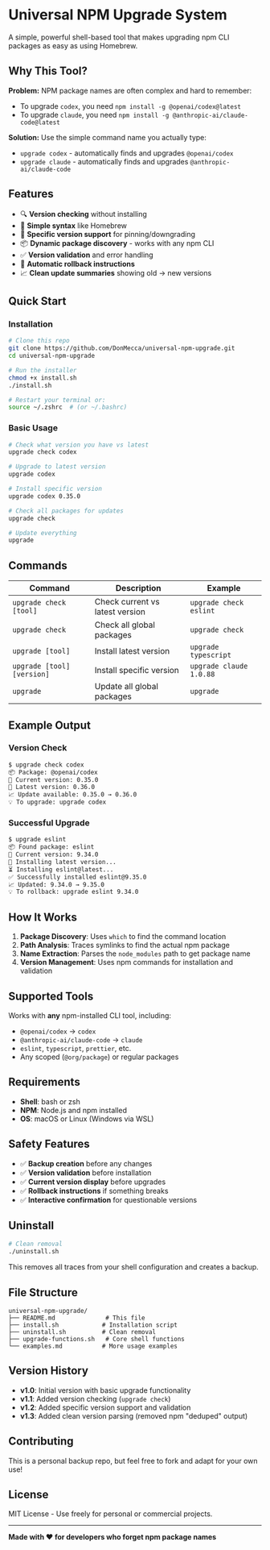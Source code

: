 # Universal NPM Upgrade System

A simple, powerful shell-based tool that makes upgrading npm CLI packages as easy as using Homebrew.

## Why This Tool?

**Problem:** NPM package names are often complex and hard to remember:
- To upgrade `codex`, you need `npm install -g @openai/codex@latest`
- To upgrade `claude`, you need `npm install -g @anthropic-ai/claude-code@latest`

**Solution:** Use the simple command name you actually type:
- `upgrade codex` - automatically finds and upgrades `@openai/codex`
- `upgrade claude` - automatically finds and upgrades `@anthropic-ai/claude-code`

## Features

- 🔍 **Version checking** without installing
- 🚀 **Simple syntax** like Homebrew
- 🎯 **Specific version support** for pinning/downgrading
- 📦 **Dynamic package discovery** - works with any npm CLI
- ✅ **Version validation** and error handling
- 🔄 **Automatic rollback instructions**
- 📈 **Clean update summaries** showing old → new versions

## Quick Start

### Installation

```bash
# Clone this repo
git clone https://github.com/DonMecca/universal-npm-upgrade.git
cd universal-npm-upgrade

# Run the installer
chmod +x install.sh
./install.sh

# Restart your terminal or:
source ~/.zshrc  # (or ~/.bashrc)
```

### Basic Usage

```bash
# Check what version you have vs latest
upgrade check codex

# Upgrade to latest version
upgrade codex

# Install specific version
upgrade codex 0.35.0

# Check all packages for updates
upgrade check

# Update everything
upgrade
```

## Commands

| Command | Description | Example |
|---------|-------------|---------|
| `upgrade check [tool]` | Check current vs latest version | `upgrade check eslint` |
| `upgrade check` | Check all global packages | `upgrade check` |
| `upgrade [tool]` | Install latest version | `upgrade typescript` |
| `upgrade [tool] [version]` | Install specific version | `upgrade claude 1.0.88` |
| `upgrade` | Update all global packages | `upgrade` |

## Example Output

### Version Check
```bash
$ upgrade check codex
📦 Package: @openai/codex
📌 Current version: 0.35.0
🚀 Latest version: 0.36.0
📈 Update available: 0.35.0 → 0.36.0
💡 To upgrade: upgrade codex
```

### Successful Upgrade
```bash
$ upgrade eslint
📦 Found package: eslint
📌 Current version: 9.34.0
🚀 Installing latest version...
⏳ Installing eslint@latest...
✅ Successfully installed eslint@9.35.0
📈 Updated: 9.34.0 → 9.35.0
💡 To rollback: upgrade eslint 9.34.0
```

## How It Works

1. **Package Discovery**: Uses `which` to find the command location
2. **Path Analysis**: Traces symlinks to find the actual npm package
3. **Name Extraction**: Parses the `node_modules` path to get package name
4. **Version Management**: Uses npm commands for installation and validation

## Supported Tools

Works with **any** npm-installed CLI tool, including:
- `@openai/codex` → `codex`
- `@anthropic-ai/claude-code` → `claude`
- `eslint`, `typescript`, `prettier`, etc.
- Any scoped (`@org/package`) or regular packages

## Requirements

- **Shell**: bash or zsh
- **NPM**: Node.js and npm installed
- **OS**: macOS or Linux (Windows via WSL)

## Safety Features

- ✅ **Backup creation** before any changes
- ✅ **Version validation** before installation
- ✅ **Current version display** before upgrades
- ✅ **Rollback instructions** if something breaks
- ✅ **Interactive confirmation** for questionable versions

## Uninstall

```bash
# Clean removal
./uninstall.sh
```

This removes all traces from your shell configuration and creates a backup.

## File Structure

```
universal-npm-upgrade/
├── README.md              # This file
├── install.sh            # Installation script
├── uninstall.sh          # Clean removal
├── upgrade-functions.sh   # Core shell functions
└── examples.md           # More usage examples
```

## Version History

- **v1.0**: Initial version with basic upgrade functionality
- **v1.1**: Added version checking (`upgrade check`)
- **v1.2**: Added specific version support and validation
- **v1.3**: Added clean version parsing (removed npm "deduped" output)

## Contributing

This is a personal backup repo, but feel free to fork and adapt for your own use!

## License

MIT License - Use freely for personal or commercial projects.

---

**Made with ❤️ for developers who forget npm package names**